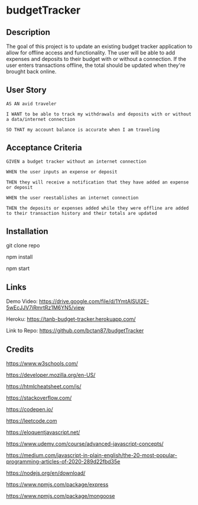 # budgetTracker

## Description

The goal of this project is to update an existing budget tracker application to allow for offline access and functionality. The user will be able to add expenses and deposits to their budget with or without a connection. If the user enters transactions offline, the total should be updated when they're brought back online.

## User Story

`AS AN avid traveler`

`I WANT to be able to track my withdrawals and deposits with or without a data/internet connection`

`SO THAT my account balance is accurate when I am traveling `

## Acceptance Criteria

`GIVEN a budget tracker without an internet connection`

`WHEN the user inputs an expense or deposit`

`THEN they will receive a notification that they have added an expense or deposit`

`WHEN the user reestablishes an internet connection`

`THEN the deposits or expenses added while they were offline are added to their transaction history and their totals are updated`

## Installation

git clone repo

npm install 

npm start

## Links

Demo Video: https://drive.google.com/file/d/1YmtAlSUl2E-5wEcJJV7iRmrtRz1M6YN5/view

Heroku: https://tanb-budget-tracker.herokuapp.com/

Link to Repo: https://github.com/bctan87/budgetTracker

## Credits

https://www.w3schools.com/

https://developer.mozilla.org/en-US/

https://htmlcheatsheet.com/js/

https://stackoverflow.com/

https://codepen.io/

https://leetcode.com

https://eloquentjavascript.net/

https://www.udemy.com/course/advanced-javascript-concepts/

https://medium.com/javascript-in-plain-english/the-20-most-popular-programming-articles-of-2020-289d22fbd35e

https://nodejs.org/en/download/

https://www.npmjs.com/package/express

https://www.npmjs.com/package/mongoose


